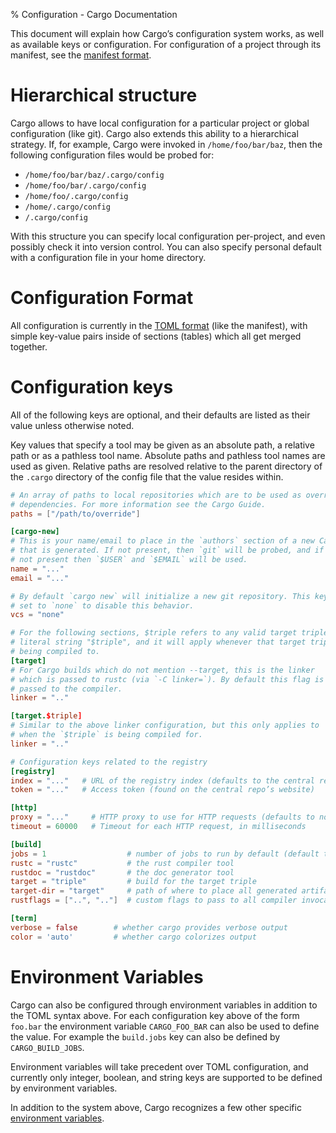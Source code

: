 % Configuration - Cargo Documentation

This document will explain how Cargo’s configuration system works, as well as
available keys or configuration.  For configuration of a project through its
manifest, see the [manifest format](manifest.html).

# Hierarchical structure

Cargo allows to have local configuration for a particular project or global
configuration (like git). Cargo also extends this ability to a hierarchical
strategy. If, for example, Cargo were invoked in `/home/foo/bar/baz`, then the
following configuration files would be probed for:

* `/home/foo/bar/baz/.cargo/config`
* `/home/foo/bar/.cargo/config`
* `/home/foo/.cargo/config`
* `/home/.cargo/config`
* `/.cargo/config`

With this structure you can specify local configuration per-project, and even
possibly check it into version control. You can also specify personal default
with a configuration file in your home directory.

# Configuration Format

All configuration is currently in the [TOML format][toml] (like the manifest),
with simple key-value pairs inside of sections (tables) which all get merged
together.

[toml]: https://github.com/toml-lang/toml

# Configuration keys

All of the following keys are optional, and their defaults are listed as their
value unless otherwise noted.

Key values that specify a tool may be given as an absolute path, a relative path
or as a pathless tool name. Absolute paths and pathless tool names are used as
given. Relative paths are resolved relative to the parent directory of the
`.cargo` directory of the config file that the value resides within.

```toml
# An array of paths to local repositories which are to be used as overrides for
# dependencies. For more information see the Cargo Guide.
paths = ["/path/to/override"]

[cargo-new]
# This is your name/email to place in the `authors` section of a new Cargo.toml
# that is generated. If not present, then `git` will be probed, and if that is
# not present then `$USER` and `$EMAIL` will be used.
name = "..."
email = "..."

# By default `cargo new` will initialize a new git repository. This key can be
# set to `none` to disable this behavior.
vcs = "none"

# For the following sections, $triple refers to any valid target triple, not the
# literal string "$triple", and it will apply whenever that target triple is
# being compiled to.
[target]
# For Cargo builds which do not mention --target, this is the linker
# which is passed to rustc (via `-C linker=`). By default this flag is not
# passed to the compiler.
linker = ".."

[target.$triple]
# Similar to the above linker configuration, but this only applies to
# when the `$triple` is being compiled for.
linker = ".."

# Configuration keys related to the registry
[registry]
index = "..."   # URL of the registry index (defaults to the central repository)
token = "..."   # Access token (found on the central repo’s website)

[http]
proxy = "..."     # HTTP proxy to use for HTTP requests (defaults to none)
timeout = 60000   # Timeout for each HTTP request, in milliseconds

[build]
jobs = 1                  # number of jobs to run by default (default to # cpus)
rustc = "rustc"           # the rust compiler tool
rustdoc = "rustdoc"       # the doc generator tool
target = "triple"         # build for the target triple
target-dir = "target"     # path of where to place all generated artifacts
rustflags = ["..", ".."]  # custom flags to pass to all compiler invocations

[term]
verbose = false        # whether cargo provides verbose output
color = 'auto'         # whether cargo colorizes output
```

# Environment Variables

Cargo can also be configured through environment variables in addition to the
TOML syntax above. For each configuration key above of the form `foo.bar` the
environment variable `CARGO_FOO_BAR` can also be used to define the value. For
example the `build.jobs` key can also be defined by `CARGO_BUILD_JOBS`.

Environment variables will take precedent over TOML configuration, and currently
only integer, boolean, and string keys are supported to be defined by
environment variables.

In addition to the system above, Cargo recognizes a few other specific
[environment variables][env].

[env]: environment-variables.html
